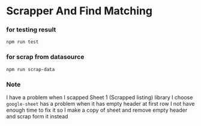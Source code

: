 # Scrapper And Find Matching

### for testing result
```
npm run test
```

### for scrap from datasource
```
npm run scrap-data
```

### Note

I have a problem when I scapped Sheet 1 (Scrapped listing)
library I choose `google-sheet` has a problem when it has empty header at first row
I not have enough time to fix it so I make a copy of sheet and remove empty header
and scrap form it instead